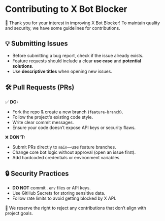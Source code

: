 # Contributing to X Bot Blocker

🚀 Thank you for your interest in improving X Bot Blocker! To maintain quality and security, we have some guidelines for contributions.

## 💡 Submitting Issues
- Before submitting a bug report, check if the issue already exists.
- Feature requests should include a clear **use case** and **potential solutions**.
- Use **descriptive titles** when opening new issues.

## 🛠 Pull Requests (PRs)
✅ **DO:**
- Fork the repo & create a new branch (`feature-branch`).
- Follow the project's existing code style.
- Write clear commit messages.
- Ensure your code doesn’t expose API keys or security flaws.

❌ **DON'T:**
- Submit PRs directly to `main`—use feature branches.
- Change core bot logic without approval (open an issue first).
- Add hardcoded credentials or environment variables.

## 🔒 Security Practices
- **DO NOT** commit `.env` files or API keys.
- Use GitHub Secrets for storing sensitive data.
- Follow rate limits to avoid getting blocked by X API.

📢 We reserve the right to reject any contributions that don’t align with project goals.
